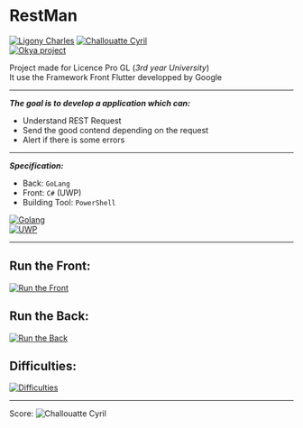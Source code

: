 # RestMan
[![Ligony Charles](https://img.shields.io/badge/Charles-LinkedIn-1E90E7.svg)](https://www.linkedin.com/in/charles-ligony-893177134/)
[![Challouatte Cyril](https://img.shields.io/badge/Cyril-LinkedIn-1E90E7.svg)](https://www.linkedin.com/in/cyril-challouatte-824021160/)  
[![Okya project](https://img.shields.io/badge/%C3%98kya-Official-0c2461.svg)]()

Project made for Licence Pro GL (_3rd year University_)  
It use the Framework Front Flutter developped by Google

***

___The goal is to develop a application which can:___

 - Understand REST Request
 - Send the good contend depending on the request
 - Alert if there is some errors
 
***

___Specification:___

 - Back:  `GoLang`
 - Front: `C#` (UWP) 
 - Building Tool: `PowerShell`
 
[![Golang](https://img.icons8.com/color/60/000000/golang.png)](https://golang.org/)  
[![UWP](https://img.icons8.com/color/60/000000/windows-10.png)](https://flutter.io/)

***

## Run the Front:  
[![Run the Front](https://img.shields.io/badge/ReadMe-Front-5BC7F8.svg)]()  

## Run the Back: 
[![Run the Back](https://img.shields.io/badge/ReadMe-Back-75CEDE.svg)](https://github.com/CharlesLgn/RestMan/blob/master/RestManBack/README.md)

## Difficulties: 
[![Difficulties](https://img.shields.io/badge/ReadMe-Difficulties-important.svg)]()

***

Score:   ![Challouatte Cyril](https://img.shields.io/badge/%3f-20-00A100.svg)
